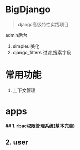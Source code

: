 # BigDjango
> django高级特性实践项目

admin后台
1. simpleui美化
2. django_filters 过滤,搜索字段

# 常用功能
1. 上下文管理
# apps
****## 1. rbac权限管理系统(基本完善)****
## 2. user